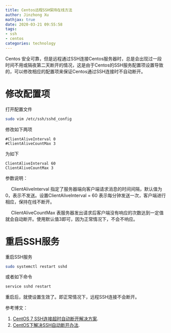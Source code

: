 ```yaml
---
title: Centos远程SSH保持在线方法
author: Jinzhong Xu
mathjax: true
date: 2020-03-21 09:55:58
tags:
- ssh
- centos
categories: technology
---
```


Centos 安全可靠，但是远程通过SSH连接Centos服务器时，总是会出现过一段时间不用或隔夜第二天断开的情况，这是由于Centos的SSH服务配置项设置导致的，可以修改相应的配置项来保证Centos通过SSH连接时不自动断开。

<!--more-->

# 修改配置项

打开配置文件

```bash
sudo vim /etc/ssh/sshd_config
```

修改如下两项

```shell
#ClientAliveInterval 0
#ClientAliveCountMax 3
```

为如下

```shell
ClientAliveInterval 60
ClientAliveCountMax 3
```

参数说明：

&emsp; ClientAliveInterval 指定了服务器端向客户端请求消息的时间间隔，默认值为0，表示不发送。设置ClientAliveInterval = 60 表示每分钟发送一次，客户端进行相应，保持在线不断开。

&emsp; ClientAliveCountMax  表服务器发出请求后客户端没有响应的次数达到一定值就会自动断开。使用默认值3即可，因为正常情况下，不会不响应。

# 重启SSH服务

重启SSH服务

```bash
sudo systemctl restart sshd
```

或者如下命令

```bash
service sshd restart
```

重启后，就使设置生效了。即正常情况下，远程SSH连接不会断开。

参考博文：

1. [CentOS 7 SSH连接超时自动断开解决方案](https://blog.csdn.net/libaineu2004/article/details/83857779).
2. [CentOS下解决SSH自动断开办法](https://blog.csdn.net/moliyiran/article/details/54809090).